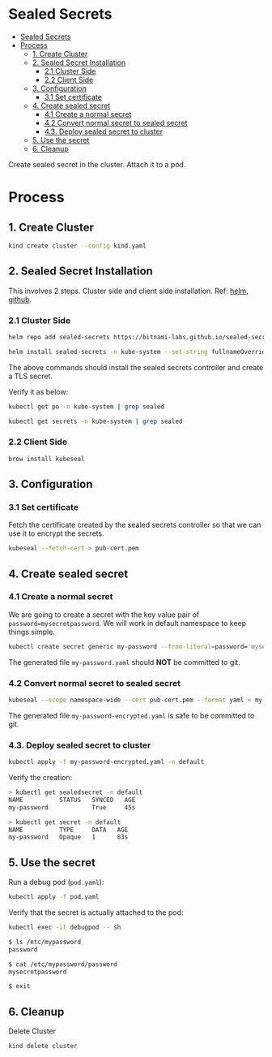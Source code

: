 # Sealed Secrets

- [Sealed Secrets](#sealed-secrets)
- [Process](#process)
  - [1. Create Cluster](#1-create-cluster)
  - [2. Sealed Secret Installation](#2-sealed-secret-installation)
    - [2.1 Cluster Side](#21-cluster-side)
    - [2.2 Client Side](#22-client-side)
  - [3. Configuration](#3-configuration)
    - [3.1 Set certificate](#31-set-certificate)
  - [4. Create sealed secret](#4-create-sealed-secret)
    - [4.1 Create a normal secret](#41-create-a-normal-secret)
    - [4.2 Convert normal secret to sealed secret](#42-convert-normal-secret-to-sealed-secret)
    - [4.3. Deploy sealed secret to cluster](#43-deploy-sealed-secret-to-cluster)
  - [5. Use the secret](#5-use-the-secret)
  - [6. Cleanup](#6-cleanup)


Create sealed secret in the cluster. Attach it to a pod.

# Process

## 1. Create Cluster

```bash
kind create cluster --config kind.yaml
```

## 2. Sealed Secret Installation

This involves 2 steps. Cluster side and client side installation.
Ref: [helm](https://artifacthub.io/packages/helm/bitnami-labs/sealed-secrets), [github](https://github.com/bitnami-labs/sealed-secrets).

### 2.1 Cluster Side

```bash
helm repo add sealed-secrets https://bitnami-labs.github.io/sealed-secrets

helm install sealed-secrets -n kube-system --set-string fullnameOverride=sealed-secrets-controller sealed-secrets/sealed-secrets
```
The above commands should install the sealed secrets controller and create a TLS secret.

Verify it as below:

```bash
kubectl get po -n kube-system | grep sealed

kubectl get secrets -n kube-system | grep sealed
```

### 2.2 Client Side

```bash
brew install kubeseal
```

## 3. Configuration

### 3.1 Set certificate

Fetch the certificate created by the sealed secrets controller so that we can use it to encrypt the secrets.

```bash
kubeseal --fetch-cert > pub-cert.pem
```

## 4. Create sealed secret

### 4.1 Create a normal secret

We are going to create a secret with the key value pair of `password=mysecretpassword`.
We will work in default namespace to keep things simple.

```bash
kubectl create secret generic my-password --from-literal=password='mysecretpassword' --dry-run=client -n default -o yaml > my-password.yaml
```

The generated file `my-password.yaml` should **NOT** be committed to git.

### 4.2 Convert normal secret to sealed secret

```bash
kubeseal --scope namespace-wide --cert pub-cert.pem --format yaml < my-password.yaml > my-password-encrypted.yaml
```

The generated file `my-password-encrypted.yaml` is safe to be committed to git.

### 4.3. Deploy sealed secret to cluster

```bash
kubectl apply -f my-password-encrypted.yaml -n default
```

Verify the creation:

```bash
> kubectl get sealedsecret -n default
NAME          STATUS   SYNCED   AGE
my-password            True     45s

> kubectl get secret -n default
NAME          TYPE     DATA   AGE
my-password   Opaque   1      83s
```

## 5. Use the secret

Run a debug pod (`pod.yaml`):

```bash
kubectl apply -f pod.yaml
```

Verify that the secret is actually attached to the pod:

```bash
kubectl exec -it debugpod -- sh

$ ls /etc/mypassword
password

$ cat /etc/mypassword/password
mysecretpassword

$ exit
```

## 6. Cleanup

Delete Cluster

`kind delete cluster`